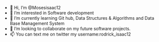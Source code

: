 - 👋 Hi, I’m @Mosesisaac12
- 👀 I’m interested in Software development 
- 🌱 I’m currently learning Git hub, Data Structures & Algorithms and Data Base Management System
- 💞️ I’m looking to collaborate on my future software projects.
- 📫 You can text me on twitter my username:rodrick_isaac12

<!---
Mosesisaac12/Mosesisaac12 is a ✨ special ✨ repository because its `README.md` (this file) appears on your GitHub profile.
You can click the Preview link to take a look at your changes.
--->
